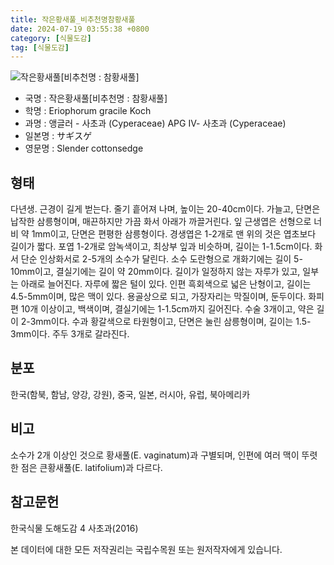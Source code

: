 ```yaml
---
title: 작은황새풀_비추천명참황새풀
date: 2024-07-19 03:55:38 +0800
category: [식물도감]
tag: [식물도감]
---
```




![작은황새풀[비추천명 : 참황새풀]](/fileUpload/plants/basic/Cyperaceae/Eriophorum/5305/1_th2.JPG)
- 국명 : 작은황새풀[비추천명 : 참황새풀]
- 학명 : Eriophorum gracile Koch
- 과명 : 앵글러 - 사초과 (Cyperaceae) APG Ⅳ- 사초과 (Cyperaceae)
- 일본명 : サギスゲ
- 영문명 : Slender cottonsedge


## 형태
다년생. 근경이 길게 벋는다. 줄기 흩어져 나며, 높이는 20-40cm이다. 가늘고, 단면은 납작한 삼릉형이며, 매끈하지만 가끔 화서 아래가 까끌거린다. 잎 근생엽은 선형으로 너비 약 1mm이고, 단면은 편평한 삼릉형이다. 경생엽은 1-2개로 맨 위의 것은 엽초보다 길이가 짧다. 포엽 1-2개로 암녹색이고, 최상부 잎과 비슷하며, 길이는 1-1.5cm이다. 화서 단순 인상화서로 2-5개의 소수가 달린다. 소수 도란형으로 개화기에는 길이 5-10mm이고, 결실기에는 길이 약 20mm이다. 길이가 일정하지 않는 자루가 있고, 일부는 아래로 늘어진다. 자루에 짧은 털이 있다. 인편 흑회색으로 넓은 난형이고, 길이는 4.5-5mm이며, 많은 맥이 있다. 용골상으로 되고, 가장자리는 막질이며, 둔두이다. 화피편 10개 이상이고, 백색이며, 결실기에는 1-1.5cm까지 길어진다. 수술 3개이고, 약은 길이 2-3mm이다. 수과 황갈색으로 타원형이고, 단면은 눌린 삼릉형이며, 길이는 1.5-3mm이다. 주두 3개로 갈라진다.
## 분포
한국(함북, 함남, 양강, 강원), 중국, 일본, 러시아, 유럽, 북아메리카  
## 비고
소수가 2개 이상인 것으로 황새풀(E. vaginatum)과 구별되며, 인편에 여러 맥이 뚜렷한 점은 큰황새풀(E. latifolium)과 다르다.
## 참고문헌
한국식물 도해도감 4 사초과(2016)






본 데이터에 대한 모든 저작권리는 국립수목원 또는 원저작자에게 있습니다.

